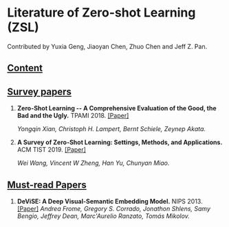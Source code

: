 # Literature of Zero-shot Learning (ZSL)

Contributed by Yuxia Geng, Jiaoyan Chen, Zhuo Chen and Jeff Z. Pan.

## [Content](#content)



## [Survey papers](#content)
1. **Zero-Shot Learning -- A Comprehensive Evaluation of the Good, the Bad and the Ugly.** TPAMI 2018. [[Paper]](https://arxiv.org/pdf/1707.00600.pdf)

    *Yongqin Xian, Christoph H. Lampert, Bernt Schiele, Zeynep Akata.* 

2. **A Survey of Zero-Shot Learning: Settings, Methods, and Applications.** ACM TIST 2019. [[Paper]](https://www.ntulily.org/wp-content/uploads/journal/A_Survey_of_Zero-Shot_Learning_Settings_Methods_and_Applications_accepted.pdf)
   
    *Wei  Wang, Vincent W Zheng, Han  Yu, Chunyan  Miao.* 


## [Must-read Papers](#content)
1. **DeViSE: A Deep Visual-Semantic Embedding Model.** NIPS 2013. [[Paper]](https://static.googleusercontent.com/media/research.google.com/zh-CN//pubs/archive/41473.pdf)
	*Andrea Frome, Gregory S. Corrado, Jonathon Shlens, Samy Bengio, Jeffrey Dean, Marc'Aurelio Ranzato, Tomás Mikolov.*
